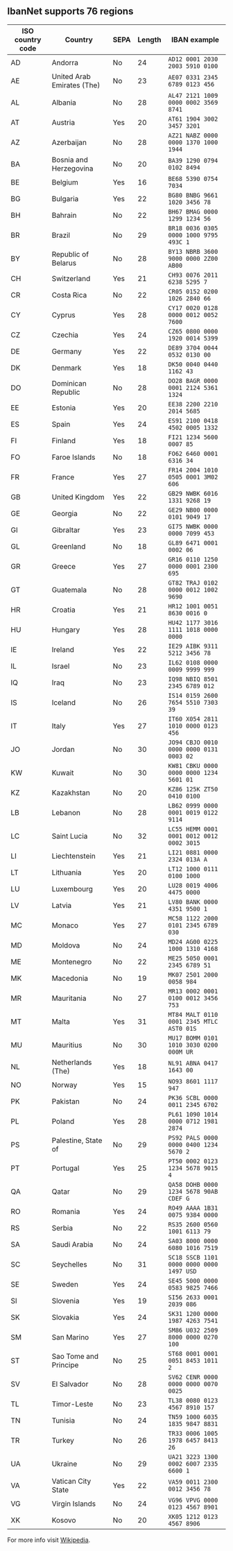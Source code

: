 ## IbanNet supports 76 regions
| ISO country code | Country | SEPA | Length | IBAN example |
|---|---|---|---|---|
| AD | Andorra | No | 24 | `AD12 0001 2030 2003 5910 0100` |
| AE | United Arab Emirates (The) | No | 23 | `AE07 0331 2345 6789 0123 456` |
| AL | Albania | No | 28 | `AL47 2121 1009 0000 0002 3569 8741` |
| AT | Austria | Yes | 20 | `AT61 1904 3002 3457 3201` |
| AZ | Azerbaijan | No | 28 | `AZ21 NABZ 0000 0000 1370 1000 1944` |
| BA | Bosnia and Herzegovina | No | 20 | `BA39 1290 0794 0102 8494` |
| BE | Belgium | Yes | 16 | `BE68 5390 0754 7034` |
| BG | Bulgaria | Yes | 22 | `BG80 BNBG 9661 1020 3456 78` |
| BH | Bahrain | No | 22 | `BH67 BMAG 0000 1299 1234 56` |
| BR | Brazil | No | 29 | `BR18 0036 0305 0000 1000 9795 493C 1` |
| BY | Republic of Belarus | No | 28 | `BY13 NBRB 3600 9000 0000 2Z00 AB00` |
| CH | Switzerland | Yes | 21 | `CH93 0076 2011 6238 5295 7` |
| CR | Costa Rica | No | 22 | `CR05 0152 0200 1026 2840 66` |
| CY | Cyprus | Yes | 28 | `CY17 0020 0128 0000 0012 0052 7600` |
| CZ | Czechia | Yes | 24 | `CZ65 0800 0000 1920 0014 5399` |
| DE | Germany | Yes | 22 | `DE89 3704 0044 0532 0130 00` |
| DK | Denmark | Yes | 18 | `DK50 0040 0440 1162 43` |
| DO | Dominican Republic | No | 28 | `DO28 BAGR 0000 0001 2124 5361 1324` |
| EE | Estonia | Yes | 20 | `EE38 2200 2210 2014 5685` |
| ES | Spain | Yes | 24 | `ES91 2100 0418 4502 0005 1332` |
| FI | Finland | Yes | 18 | `FI21 1234 5600 0007 85` |
| FO | Faroe Islands | No | 18 | `FO62 6460 0001 6316 34` |
| FR | France | Yes | 27 | `FR14 2004 1010 0505 0001 3M02 606` |
| GB | United Kingdom | Yes | 22 | `GB29 NWBK 6016 1331 9268 19` |
| GE | Georgia | No | 22 | `GE29 NB00 0000 0101 9049 17` |
| GI | Gibraltar | Yes | 23 | `GI75 NWBK 0000 0000 7099 453` |
| GL | Greenland | No | 18 | `GL89 6471 0001 0002 06` |
| GR | Greece | Yes | 27 | `GR16 0110 1250 0000 0001 2300 695` |
| GT | Guatemala | No | 28 | `GT82 TRAJ 0102 0000 0012 1002 9690` |
| HR | Croatia | Yes | 21 | `HR12 1001 0051 8630 0016 0` |
| HU | Hungary | Yes | 28 | `HU42 1177 3016 1111 1018 0000 0000` |
| IE | Ireland | Yes | 22 | `IE29 AIBK 9311 5212 3456 78` |
| IL | Israel | No | 23 | `IL62 0108 0000 0009 9999 999` |
| IQ | Iraq | No | 23 | `IQ98 NBIQ 8501 2345 6789 012` |
| IS | Iceland | No | 26 | `IS14 0159 2600 7654 5510 7303 39` |
| IT | Italy | Yes | 27 | `IT60 X054 2811 1010 0000 0123 456` |
| JO | Jordan | No | 30 | `JO94 CBJO 0010 0000 0000 0131 0003 02` |
| KW | Kuwait | No | 30 | `KW81 CBKU 0000 0000 0000 1234 5601 01` |
| KZ | Kazakhstan | No | 20 | `KZ86 125K ZT50 0410 0100` |
| LB | Lebanon | No | 28 | `LB62 0999 0000 0001 0019 0122 9114` |
| LC | Saint Lucia | No | 32 | `LC55 HEMM 0001 0001 0012 0012 0002 3015` |
| LI | Liechtenstein | Yes | 21 | `LI21 0881 0000 2324 013A A` |
| LT | Lithuania | Yes | 20 | `LT12 1000 0111 0100 1000` |
| LU | Luxembourg | Yes | 20 | `LU28 0019 4006 4475 0000` |
| LV | Latvia | Yes | 21 | `LV80 BANK 0000 4351 9500 1` |
| MC | Monaco | Yes | 27 | `MC58 1122 2000 0101 2345 6789 030` |
| MD | Moldova | No | 24 | `MD24 AG00 0225 1000 1310 4168` |
| ME | Montenegro | No | 22 | `ME25 5050 0001 2345 6789 51` |
| MK | Macedonia | No | 19 | `MK07 2501 2000 0058 984` |
| MR | Mauritania | No | 27 | `MR13 0002 0001 0100 0012 3456 753` |
| MT | Malta | Yes | 31 | `MT84 MALT 0110 0001 2345 MTLC AST0 01S` |
| MU | Mauritius | No | 30 | `MU17 BOMM 0101 1010 3030 0200 000M UR` |
| NL | Netherlands (The) | Yes | 18 | `NL91 ABNA 0417 1643 00` |
| NO | Norway | Yes | 15 | `NO93 8601 1117 947` |
| PK | Pakistan | No | 24 | `PK36 SCBL 0000 0011 2345 6702` |
| PL | Poland | Yes | 28 | `PL61 1090 1014 0000 0712 1981 2874` |
| PS | Palestine, State of | No | 29 | `PS92 PALS 0000 0000 0400 1234 5670 2` |
| PT | Portugal | Yes | 25 | `PT50 0002 0123 1234 5678 9015 4` |
| QA | Qatar | No | 29 | `QA58 DOHB 0000 1234 5678 90AB CDEF G` |
| RO | Romania | Yes | 24 | `RO49 AAAA 1B31 0075 9384 0000` |
| RS | Serbia | No | 22 | `RS35 2600 0560 1001 6113 79` |
| SA | Saudi Arabia | No | 24 | `SA03 8000 0000 6080 1016 7519` |
| SC | Seychelles | No | 31 | `SC18 SSCB 1101 0000 0000 0000 1497 USD` |
| SE | Sweden | Yes | 24 | `SE45 5000 0000 0583 9825 7466` |
| SI | Slovenia | Yes | 19 | `SI56 2633 0001 2039 086` |
| SK | Slovakia | Yes | 24 | `SK31 1200 0000 1987 4263 7541` |
| SM | San Marino | Yes | 27 | `SM86 U032 2509 8000 0000 0270 100` |
| ST | Sao Tome and Principe | No | 25 | `ST68 0001 0001 0051 8453 1011 2` |
| SV | El Salvador | No | 28 | `SV62 CENR 0000 0000 0000 0070 0025` |
| TL | Timor-Leste | No | 23 | `TL38 0080 0123 4567 8910 157` |
| TN | Tunisia | No | 24 | `TN59 1000 6035 1835 9847 8831` |
| TR | Turkey | No | 26 | `TR33 0006 1005 1978 6457 8413 26` |
| UA | Ukraine | No | 29 | `UA21 3223 1300 0002 6007 2335 6600 1` |
| VA | Vatican City State | Yes | 22 | `VA59 0011 2300 0012 3456 78` |
| VG | Virgin Islands | No | 24 | `VG96 VPVG 0000 0123 4567 8901` |
| XK | Kosovo | No | 20 | `XK05 1212 0123 4567 8906` |

For more info visit [Wikipedia](https://en.wikipedia.org/wiki/International_Bank_Account_Number).
